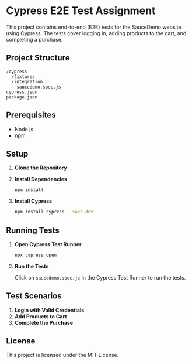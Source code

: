 # Cypress E2E Test Assignment

This project contains end-to-end (E2E) tests for the SauceDemo website using Cypress. The tests cover logging in, adding products to the cart, and completing a purchase.

## Project Structure

```
/cypress
  /fixtures
  /integration
    saucedemo.spec.js
cypress.json
package.json
```

## Prerequisites

- Node.js
- npm

## Setup

1. **Clone the Repository**

2. **Install Dependencies**

   ```sh
   npm install
   ```

3. **Install Cypress**

   ```sh
   npm install cypress --save-dev
   ```

## Running Tests

1. **Open Cypress Test Runner**

   ```sh
   npx cypress open
   ```

2. **Run the Tests**

   Click on `saucedemo.spec.js` in the Cypress Test Runner to run the tests.

## Test Scenarios

1. **Login with Valid Credentials**
2. **Add Products to Cart**
3. **Complete the Purchase**

## License

This project is licensed under the MIT License.
